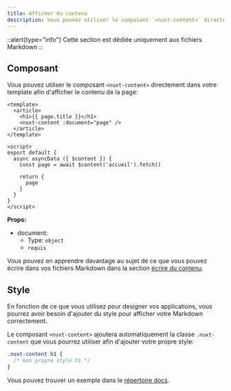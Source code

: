 ```yaml
---
title: Afficher du contenu
description: Vous pouvez utiliser le composant `<nuxt-content>` directement dans vos template afin d'afficher votre Markdown.
---
```


::alert{type="info"}
Cette section est dédiée uniquement aux fichiers Markdown
::

## Composant

Vous pouvez utiliser le composant `<nuxt-content>` directement dans votre template afin d'afficher le contenu de la page:

```vue
<template>
  <article>
    <h1>{{ page.title }}</h1>
    <nuxt-content :document="page" />
  </article>
</template>

<script>
export default {
  async asyncData ({ $content }) {
    const page = await $content('accueil').fetch()

    return {
      page
    }
  }
}
</script>
```

**Props:**

- document:
  - Type: `object`
  - `requis`

Vous pouvez en apprendre davantage au sujet de ce que vous pouvez écrire dans vos fichiers Markdown dans la section [écrire du contenu](/fr/v1/getting-started/writing#markdown).

## Style

En fonction de ce que vous utilisez pour designer vos applications, vous pourrez avoir besoin d'ajouter du style pour afficher votre Markdown correctement.

Le composant `<nuxt-content>` ajoutera automatiquement la classe `.nuxt-content` que vous pourrez utiliser afin d'ajouter votre propre style:

```css
.nuxt-content h1 {
  /* mon propre style h1 */
}
```

Vous pouvez trouver un exemple dans le [répertoire docs](https://github.com/nuxt/content/blob/v1.5.0/docs/pages/_slug.vue).
